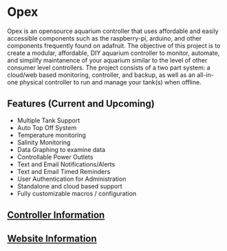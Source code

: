 # Opex

Opex is an opensource aquarium controller that uses affordable and easily accessible components such as the raspberry-pi, arduino, and other components frequently found on adafruit. The objective of this project is to create a modular, affordable, DIY aquarium controller to monitor, automate, and simplify maintanence of your aquarium similar to the level of other consumer level controllers. The project consists of a two part system: a cloud/web based monitoring, controller, and backup, as well as an all-in-one physical controller to run and manage your tank(s) when offline. 

## Features (Current and Upcoming)
- Multiple Tank Support
- Auto Top Off System
- Temperature monitoring
- Salinity Monitoring
- Data Graphing to examine data
- Controllable Power Outlets
- Text and Email Notifications/Alerts
- Text and Email Timed Reminders
- User Authentication for Administration
- Standalone and cloud based support
- Fully customizable macros / configuration

## [Controller Information](https://github.com/bhcmoney/opex/blob/ember/controller/README.md)

## [Website Information](https://github.com/bhcmoney/opex/blob/ember/website/README.md) 
